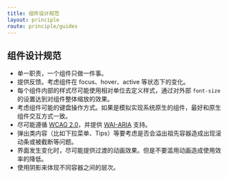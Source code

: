```yaml
---
title: 组件设计规范
layout: principle
route: principle/guides
---
```


## 组件设计规范

- 单一职责，一个组件只做一件事。
- 提供反馈。考虑组件在 focus、hover、active 等状态下的变化。
- 每个组件内部的样式尽可能使用相对单位去定义样式，通过对外部 `font-size` 的设置达到对组件整体缩放的效果。
- 考虑组件可能的键盘操作方式。如果是模拟实现系统原生的组件，最好和原生组件交互方式一致。
- 尽可能遵循 [WCAG 2.0](https://www.w3.org/TR/WCAG20/)，并提供 [WAI-ARIA](https://www.w3.org/TR/wai-aria-1.1/) 支持。
- 弹出类内容（比如下拉菜单、Tips）等要考虑是否会溢出祖先容器造成出现滚动条或被截断等问题。
- 界面发生变化时，尽可能提供过渡的动画效果。但是不要滥用动画造成使用效率的降低。
- 使用阴影来体现不同容器之间的层次。

